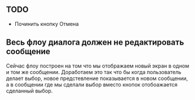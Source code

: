 ## TODO 
- Починить кнопку Отмена 

## Весь флоу диалога должен не редактировать сообщение
Сейчас флоу построен на том что мы отображаем новый экран в одном и том же сообщении. 
Доработаем это так что бы когда пользователь делает выбор, новое предстевление показывается в новом сообщении, а в сообщении где мы сделали выбор вместо кнопок отобоажается сделанный выбор.